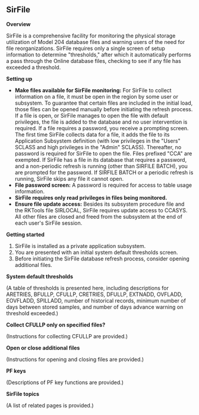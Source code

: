 ## SirFile

**Overview**

SirFile is a comprehensive facility for monitoring the physical storage utilization of Model 204 database files and warning users of the need for file reorganizations.  SirFile requires only a single screen of setup information to determine "thresholds," after which it automatically performs a pass through the Online database files, checking to see if any file has exceeded a threshold.

**Setting up**

* **Make files available for SirFile monitoring:** For SirFile to collect information on a file, it must be open in the region by some user or subsystem. To guarantee that certain files are included in the initial load, those files can be opened manually before initiating the refresh process.  If a file is open, or SirFile manages to open the file with default privileges, the file is added to the database and no user intervention is required. If a file requires a password, you receive a prompting screen. The first time SirFile collects data for a file, it adds the file to its Application Subsystem definition (with low privileges in the "Users" SCLASS and high privileges in the "Admin" SCLASS). Thereafter, no password is required for SirFile to open the file. Files prefixed "CCA" are exempted. If SirFile has a file in its database that requires a password, and a non-periodic refresh is running (other than SIRFILE BATCH), you are prompted for the password. If SIRFILE BATCH or a periodic refresh is running, SirFile skips any file it cannot open.
* **File password screen:**  A password is required for access to table usage information.
* **SirFile requires only read privileges in files being monitored.**
* **Ensure file update access:** Besides its subsystem procedure file and the RKTools file SIRLOCAL, SirFile requires update access to CCASYS. All other files are closed and freed from the subsystem at the end of each user's SirFile session.

**Getting started**

1.  SirFile is installed as a private application subsystem.
2.  You are presented with an initial system default thresholds screen.
3.  Before initiating the SirFile database refresh process, consider opening additional files.

**System default thresholds**

(A table of thresholds is presented here, including descriptions for ARETRIES, BFULLP, CFULLP, CRETRIES, DFULLP, EXTNADD, OVFLADD, EOVFLADD, SPILLADD, number of historical records, minimum number of days between stored samples, and number of days advance warning on threshold exceeded.)

**Collect CFULLP only on specified files?**

(Instructions for collecting CFULLP are provided.)

**Open or close additional files**

(Instructions for opening and closing files are provided.)

**PF keys**

(Descriptions of PF key functions are provided.)

**SirFile topics**

(A list of related pages is provided.)
